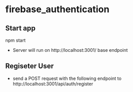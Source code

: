 # firebase_authentication

## Start app
npm start

- Server will run on http://localhost:3001/ base endpoint

## Regiseter User
- send a POST request with the following endpoint to http://localhost:3001/api/auth/register 